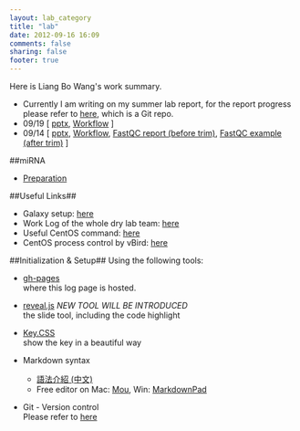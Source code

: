 ```yaml
---
layout: lab_category
title: "lab"
date: 2012-09-16 16:09
comments: false
sharing: false
footer: true
---
```

Here is Liang Bo Wang's work summary.


* Currently I am writing on my summer lab report, for the report progress please refer to [here][summer-report], which is a Git repo.
* 09/19 [ [pptx][0919-1], [Workflow][0919-2] ]
* 09/14 [ [pptx][0914-1], [Workflow][0914-2], [FastQC report (before trim)][0914-3], [FastQC example (after trim)][0914-4] ]

[0914-1]: /lab/data/0914/0914.pptx 
[0914-2]: /lab/data/0914/workflow-0914.pdf
[0914-3]: /lab/data/0914/FastQC-before-trimming/fastqc_report.html
[0914-4]: http://www.liacs.nl/~yanju/data/fastqc/FASTQC/RU_012_TTCAGC_L008_R1.fastx.trim.90_fastqc/fastqc_report.html

[0919-1]: /lab/data/0919/0919.pptx 
[0919-2]: /lab/data/0919/workflow-0919.pdf
[summer-report]: https://github.com/ccwang002/Report-for-2012-CGM-Summer-Research




##miRNA

* [Preparation](/lab/miRNA)

##Useful Links##
* Galaxy setup: [here](Galaxy_Setup.html)
* Work Log of the whole dry lab team: [here](https://docs.google.com/spreadsheet/ccc?key=0Aq56AmAMeOpPdHFLbjlQUTltZWlETVB2TnA4a1VrOWc&hl=en#gid=59)
* Useful CentOS command: [here](CentOSUsefulCmd.html)
* CentOS process control by vBird: [here](http://linux.vbird.org/linux_basic/0440processcontrol.php)

<a name='#initial'></a>

##Initialization & Setup##
Using the following tools:

* [gh-pages](http://pages.github.com/)  
  where this log page is hosted.
    
* [reveal.js](http://lab.hakim.se/reveal-js/) *NEW TOOL WILL BE INTRODUCED*   
  the slide tool, including the code highlight
    
* [Key.CSS](http://michaelhue.com/keyscss/)  
  show the key in a beautiful way
    
* Markdown syntax
    * [語法介紹 (中文)](http://markdown.tw/)  
    * Free editor on Mac: [Mou](http://mouapp.com/), Win: [MarkdownPad](http://markdownpad.com/)

<a name='git'></a>
    
* Git - Version control  
    Please refer to [here](git.html)

